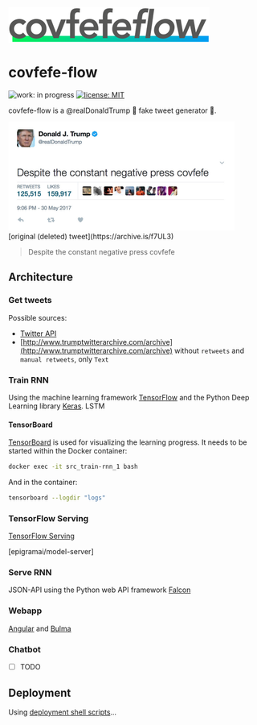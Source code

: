 <img src="./design/logo/covfefe-flow-logo.png" alt="covfefe-flow logo" style="max-width:100%;" width="400px" height="70px">

# covfefe-flow

![work: in progress](https://img.shields.io/badge/work-in_progress-blue.svg)
[![license: MIT](https://img.shields.io/badge/license-MIT-brightgreen.svg)](./LICENSE.md)

covfefe-flow is a @realDonaldTrump :triumph: fake tweet generator 🤖.

<img src="./images/readme/cofveve-tweet_screenshot.jpg" style="max-width:100%;" width="450px" height="216px" alt="covfefe tweet screenshot">
[original (deleted) tweet](https://archive.is/f7UL3)

> Despite the constant negative press covfefe



## Architecture

### Get tweets
Possible sources:
- [Twitter API](https://developer.twitter.com/en/docs)
- [http://www.trumptwitterarchive.com/archive](http://www.trumptwitterarchive.com/archive) without `retweets` and `manual retweets`, only `Text`


### Train RNN
Using the machine learning framework [TensorFlow](https://www.tensorflow.org) and the Python Deep Learning library [Keras](https://keras.io).
LSTM


#### TensorBoard

[TensorBoard](https://github.com/tensorflow/tensorboard) is used for visualizing the learning progress.
It needs to be started within the Docker container:

```bash
docker exec -it src_train-rnn_1 bash
```

And in the container:
```bash
tensorboard --logdir "logs"
```


### TensorFlow Serving
[TensorFlow Serving](https://www.tensorflow.org/serving/)

[epigramai/model-server]



### Serve RNN
JSON-API using the Python web API framework [Falcon](https://github.com/falconry/falcon)



### Webapp
[Angular](https://github.com/angular/angular) and [Bulma](https://github.com/jgthms/bulma)



### Chatbot
- [ ] TODO


## Deployment
Using [deployment shell scripts](./src/deployment)...

